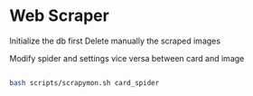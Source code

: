 # Web Scraper

Initialize the db first
Delete manually the scraped images

Modify spider and settings vice versa between card and image

```bash

bash scripts/scrapymon.sh card_spider

```
